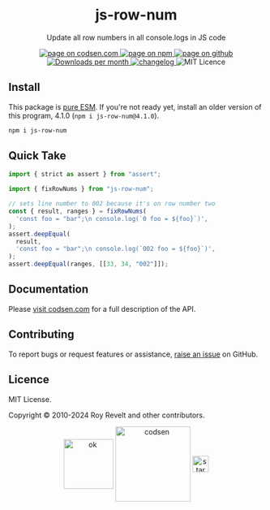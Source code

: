 <h1 align="center">js-row-num</h1>

<p align="center">Update all row numbers in all console.logs in JS code</p>

<p align="center">
  <a href="https://codsen.com/os/js-row-num" rel="nofollow noreferrer noopener">
    <img src="https://img.shields.io/badge/-codsen-blue?style=flat-square" alt="page on codsen.com">
  </a>
  <a href="https://www.npmjs.com/package/js-row-num" rel="nofollow noreferrer noopener">
    <img src="https://img.shields.io/badge/-npm-blue?style=flat-square" alt="page on npm">
  </a>
  <a href="https://github.com/codsen/codsen/tree/main/packages/js-row-num" rel="nofollow noreferrer noopener">
    <img src="https://img.shields.io/badge/-github-blue?style=flat-square" alt="page on github">
  </a>
  <a href="https://npmcharts.com/compare/js-row-num?interval=30" rel="nofollow noreferrer noopener" target="_blank">
    <img src="https://img.shields.io/npm/dm/js-row-num.svg?style=flat-square" alt="Downloads per month">
  </a>
  <a href="https://codsen.com/os/js-row-num/changelog" rel="nofollow noreferrer noopener">
    <img src="https://img.shields.io/badge/changelog-here-brightgreen?style=flat-square" alt="changelog">
  </a>
  <img src="https://img.shields.io/badge/licence-MIT-brightgreen.svg?style=flat-square" alt="MIT Licence">
</p>

## Install

This package is [pure ESM](https://gist.github.com/sindresorhus/a39789f98801d908bbc7ff3ecc99d99c). If you're not ready yet, install an older version of this program, 4.1.0 (`npm i js-row-num@4.1.0`).

```bash
npm i js-row-num
```

## Quick Take

```js
import { strict as assert } from "assert";

import { fixRowNums } from "js-row-num";

// sets line number to 002 because it's on row number two
const { result, ranges } = fixRowNums(
  'const foo = "bar";\n console.log(`0 foo = ${foo}`)',
);
assert.deepEqual(
  result,
  'const foo = "bar";\n console.log(`002 foo = ${foo}`)',
);
assert.deepEqual(ranges, [[33, 34, "002"]]);
```

## Documentation

Please [visit codsen.com](https://codsen.com/os/js-row-num/) for a full description of the API.

## Contributing

To report bugs or request features or assistance, [raise an issue](https://github.com/codsen/codsen/issues/new/choose) on GitHub.

## Licence

MIT License.

Copyright © 2010-2024 Roy Revelt and other contributors.

<p align="center"><img src="https://codsen.com/images/png-codsen-ok.png" width="98" alt="ok" align="center"> <img src="https://codsen.com/images/png-codsen-1.png" width="148" alt="codsen" align="center"> <img src="https://codsen.com/images/png-codsen-star-small.png" width="32" alt="star" align="center"></p>
